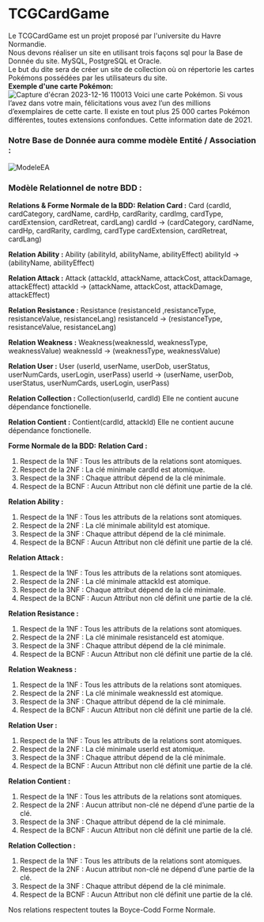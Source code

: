 # TCGCardGame
  Le TCGCardGame est un projet proposé par l'universite du Havre Normandie.  
Nous devons réaliser un site en utilisant trois façons sql pour la Base de Donnée du site.
MySQL, PostgreSQL et Oracle.  
Le but du dite sera de créer un site de collection où on répertorie les cartes Pokémons possédées 
par les utilisateurs du site.  
__Exemple d'une carte Pokémon:__  
![Capture d'écran 2023-12-16 110013](https://github.com/DezJDev/TCGCardGame/assets/144434644/0e408b82-a4b4-46dc-99fe-233203a5d4a9)
Voici une carte Pokémon. Si vous l’avez dans votre main, 
félicitations vous avez l’un des millions d’exemplaires de 
cette carte. Il existe en tout plus 25 000 cartes Pokémon 
différentes, toutes extensions confondues. Cette 
information date de 2021.  

### Notre Base de Donnée aura comme modèle Entité / Association :
![ModeleEA](https://github.com/DezJDev/TCGCardGame/assets/144434644/2bc51e56-1968-44bb-93e2-34ba25a4c8bb)

### Modèle Relationnel de notre BDD :

__Relations & Forme Normale de la BDD:__
__Relation Card :__
Card (cardId, cardCategory, cardName, cardHp, cardRarity, cardImg, cardType, cardExtension, 
cardRetreat, cardLang)
cardId -> (cardCategory, cardName, cardHp, cardRarity, cardImg, cardType cardExtension, 
cardRetreat, cardLang)

__Relation Ability :__
Ability (abilityId, abilityName, abilityEffect)
abilityId ->(abilityName, abilityEffect)

__Relation Attack :__
Attack (attackId, attackName, attackCost, attackDamage, attackEffect)
attackId -> (attackName, attackCost, attackDamage, attackEffect)

__Relation Resistance :__
Resistance (resistanceId ,resistanceType, resistanceValue, resistanceLang)
resistanceId -> (resistanceType, resistanceValue, resistanceLang)

 __Relation Weakness :__
Weakness(weaknessId, weaknessType, weaknessValue)
weaknessId -> (weaknessType, weaknessValue)

__Relation User :__
User (userId, userName, userDob, userStatus, userNumCards, userLogin, userPass)
userId -> (userName, userDob, userStatus, userNumCards, userLogin, userPass)

__Relation Collection :__
Collection(userId, cardId)
Elle ne contient aucune dépendance fonctionelle.

__Relation Contient :__
Contient(cardId, attackId)
Elle ne contient aucune dépendance fonctionelle.

__Forme Normale de la BDD:__
 __Relation Card :__  
1. Respect de la 1NF : Tous les attributs de la relations sont atomiques.
2. Respect de la 2NF : La clé minimale cardId est atomique.
3. Respect de la 3NF : Chaque attribut dépend de la clé minimale.
4. Respect de la BCNF : Aucun Attribut non clé définit une partie de la clé.

 __Relation Ability :__
1. Respect de la 1NF : Tous les attributs de la relations sont atomiques.
2. Respect de la 2NF : La clé minimale abilityId est atomique.
3. Respect de la 3NF : Chaque attribut dépend de la clé minimale.
4. Respect de la BCNF : Aucun Attribut non clé définit une partie de la clé.
   
 __Relation Attack :__
1. Respect de la 1NF : Tous les attributs de la relations sont atomiques.
2. Respect de la 2NF : La clé minimale attackId est atomique.
3. Respect de la 3NF : Chaque attribut dépend de la clé minimale.
4. Respect de la BCNF : Aucun Attribut non clé définit une partie de la clé.
   
 __Relation Resistance :__
1. Respect de la 1NF : Tous les attributs de la relations sont atomiques.
2. Respect de la 2NF : La clé minimale resistanceId est atomique.
3. Respect de la 3NF : Chaque attribut dépend de la clé minimale.
4. Respect de la BCNF : Aucun Attribut non clé définit une partie de la clé.
   
__Relation Weakness :__
1. Respect de la 1NF : Tous les attributs de la relations sont atomiques.
2. Respect de la 2NF : La clé minimale weaknessId est atomique.
3. Respect de la 3NF : Chaque attribut dépend de la clé minimale.
4. Respect de la BCNF : Aucun Attribut non clé définit une partie de la clé.
   
__Relation User :__
1. Respect de la 1NF : Tous les attributs de la relations sont atomiques.
2. Respect de la 2NF : La clé minimale userId est atomique.
3. Respect de la 3NF : Chaque attribut dépend de la clé minimale.
4. Respect de la BCNF : Aucun Attribut non clé définit une partie de la clé.
   
__Relation Contient :__
 1. Respect de la 1NF : Tous les attributs de la relations sont atomiques.
 2. Respect de la 2NF : Aucun attribut non-clé ne dépend d’une partie de la clé.
 3. Respect de la 3NF : Chaque attribut dépend de la clé minimale.
 4. Respect de la BCNF : Aucun Attribut non clé définit une partie de la clé.

__Relation Collection :__
 1. Respect de la 1NF : Tous les attributs de la relations sont atomiques.
 2. Respect de la 2NF : Aucun attribut non-clé ne dépend d’une partie de la clé.
 3. Respect de la 3NF : Chaque attribut dépend de la clé minimale.
 4. Respect de la BCNF : Aucun Attribut non clé définit une partie de la clé.

Nos relations respectent toutes la Boyce-Codd Forme Normale.

